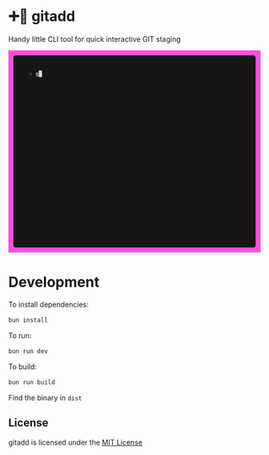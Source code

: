 # ➕💝 gitadd

Handy little CLI tool for quick interactive GIT staging

![Example Image](demo.gif)

# Development

To install dependencies:

```bash
bun install
```

To run:

```bash
bun run dev
```

To build:

```bash
bun run build
```

Find the binary in `dist`


## License
gitadd is licensed under the [MIT License](LICENSE)
